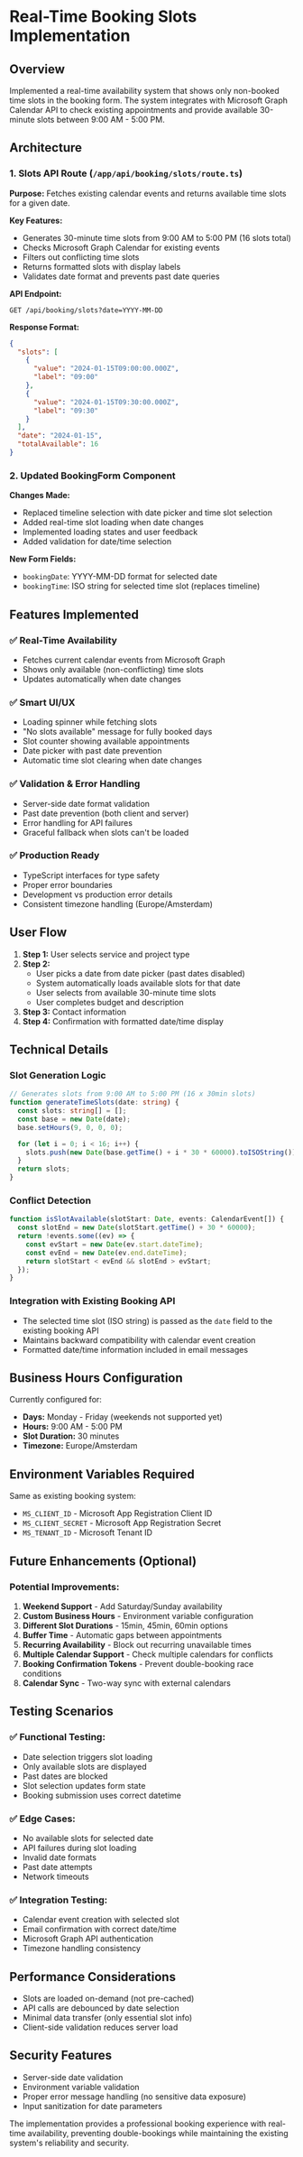 # Real-Time Booking Slots Implementation

## Overview

Implemented a real-time availability system that shows only non-booked time slots in the booking form. The system integrates with Microsoft Graph Calendar API to check existing appointments and provide available 30-minute slots between 9:00 AM - 5:00 PM.

## Architecture

### 1. Slots API Route (`/app/api/booking/slots/route.ts`)

**Purpose:** Fetches existing calendar events and returns available time slots for a given date.

**Key Features:**

- Generates 30-minute time slots from 9:00 AM to 5:00 PM (16 slots total)
- Checks Microsoft Graph Calendar for existing events
- Filters out conflicting time slots
- Returns formatted slots with display labels
- Validates date format and prevents past date queries

**API Endpoint:**

```
GET /api/booking/slots?date=YYYY-MM-DD
```

**Response Format:**

```json
{
  "slots": [
    {
      "value": "2024-01-15T09:00:00.000Z",
      "label": "09:00"
    },
    {
      "value": "2024-01-15T09:30:00.000Z",
      "label": "09:30"
    }
  ],
  "date": "2024-01-15",
  "totalAvailable": 16
}
```

### 2. Updated BookingForm Component

**Changes Made:**

- Replaced timeline selection with date picker and time slot selection
- Added real-time slot loading when date changes
- Implemented loading states and user feedback
- Added validation for date/time selection

**New Form Fields:**

- `bookingDate`: YYYY-MM-DD format for selected date
- `bookingTime`: ISO string for selected time slot (replaces timeline)

## Features Implemented

### ✅ **Real-Time Availability**

- Fetches current calendar events from Microsoft Graph
- Shows only available (non-conflicting) time slots
- Updates automatically when date changes

### ✅ **Smart UI/UX**

- Loading spinner while fetching slots
- "No slots available" message for fully booked days
- Slot counter showing available appointments
- Date picker with past date prevention
- Automatic time slot clearing when date changes

### ✅ **Validation & Error Handling**

- Server-side date format validation
- Past date prevention (both client and server)
- Error handling for API failures
- Graceful fallback when slots can't be loaded

### ✅ **Production Ready**

- TypeScript interfaces for type safety
- Proper error boundaries
- Development vs production error details
- Consistent timezone handling (Europe/Amsterdam)

## User Flow

1. **Step 1:** User selects service and project type
2. **Step 2:**
   - User picks a date from date picker (past dates disabled)
   - System automatically loads available slots for that date
   - User selects from available 30-minute time slots
   - User completes budget and description
3. **Step 3:** Contact information
4. **Step 4:** Confirmation with formatted date/time display

## Technical Details

### Slot Generation Logic

```typescript
// Generates slots from 9:00 AM to 5:00 PM (16 x 30min slots)
function generateTimeSlots(date: string) {
  const slots: string[] = [];
  const base = new Date(date);
  base.setHours(9, 0, 0, 0);

  for (let i = 0; i < 16; i++) {
    slots.push(new Date(base.getTime() + i * 30 * 60000).toISOString());
  }
  return slots;
}
```

### Conflict Detection

```typescript
function isSlotAvailable(slotStart: Date, events: CalendarEvent[]) {
  const slotEnd = new Date(slotStart.getTime() + 30 * 60000);
  return !events.some((ev) => {
    const evStart = new Date(ev.start.dateTime);
    const evEnd = new Date(ev.end.dateTime);
    return slotStart < evEnd && slotEnd > evStart;
  });
}
```

### Integration with Existing Booking API

- The selected time slot (ISO string) is passed as the `date` field to the existing booking API
- Maintains backward compatibility with calendar event creation
- Formatted date/time information included in email messages

## Business Hours Configuration

Currently configured for:

- **Days:** Monday - Friday (weekends not supported yet)
- **Hours:** 9:00 AM - 5:00 PM
- **Slot Duration:** 30 minutes
- **Timezone:** Europe/Amsterdam

## Environment Variables Required

Same as existing booking system:

- `MS_CLIENT_ID` - Microsoft App Registration Client ID
- `MS_CLIENT_SECRET` - Microsoft App Registration Secret
- `MS_TENANT_ID` - Microsoft Tenant ID

## Future Enhancements (Optional)

### Potential Improvements:

1. **Weekend Support** - Add Saturday/Sunday availability
2. **Custom Business Hours** - Environment variable configuration
3. **Different Slot Durations** - 15min, 45min, 60min options
4. **Buffer Time** - Automatic gaps between appointments
5. **Recurring Availability** - Block out recurring unavailable times
6. **Multiple Calendar Support** - Check multiple calendars for conflicts
7. **Booking Confirmation Tokens** - Prevent double-booking race conditions
8. **Calendar Sync** - Two-way sync with external calendars

## Testing Scenarios

### ✅ **Functional Testing:**

- Date selection triggers slot loading
- Only available slots are displayed
- Past dates are blocked
- Slot selection updates form state
- Booking submission uses correct datetime

### ✅ **Edge Cases:**

- No available slots for selected date
- API failures during slot loading
- Invalid date formats
- Past date attempts
- Network timeouts

### ✅ **Integration Testing:**

- Calendar event creation with selected slot
- Email confirmation with correct date/time
- Microsoft Graph API authentication
- Timezone handling consistency

## Performance Considerations

- Slots are loaded on-demand (not pre-cached)
- API calls are debounced by date selection
- Minimal data transfer (only essential slot info)
- Client-side validation reduces server load

## Security Features

- Server-side date validation
- Environment variable validation
- Proper error message handling (no sensitive data exposure)
- Input sanitization for date parameters

The implementation provides a professional booking experience with real-time availability, preventing double-bookings while maintaining the existing system's reliability and security.
